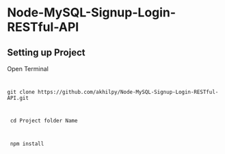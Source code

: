 # Node-MySQL-Signup-Login-RESTful-API

## Setting up Project 

Open Terminal
#
 `git clone https://github.com/akhilpy/Node-MySQL-Signup-Login-RESTful-API.git`
 #
 ` cd Project folder Name`
 #
``` npm install```
  

